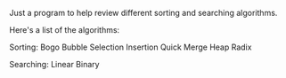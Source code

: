Just a program to help review different sorting
and searching algorithms.

Here's a list of the algorithms:

Sorting:
Bogo
Bubble
Selection
Insertion
Quick
Merge
Heap
Radix

Searching:
Linear
Binary
